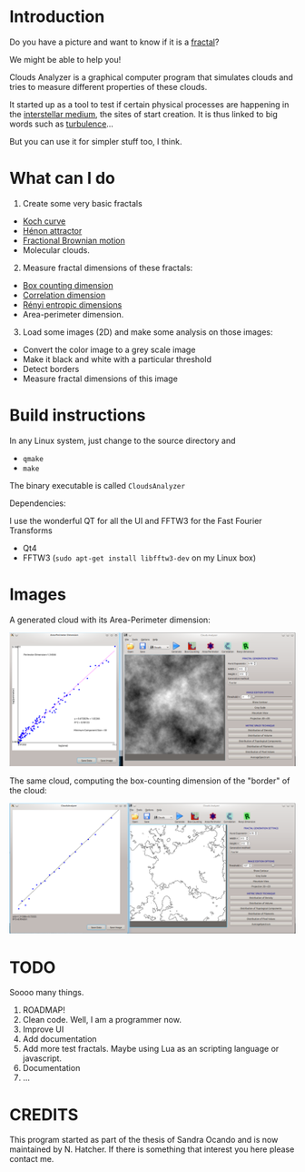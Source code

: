 Introduction
============

Do you have a picture and want to know if it is a [fractal](https://en.wikipedia.org/wiki/Fractal_dimension)?

We might be able to help you!

Clouds Analyzer is a graphical computer program that simulates clouds and tries to measure different properties of these clouds.

It started up as a tool to test if certain physical processes are happening in the [interstellar medium](https://en.wikipedia.org/wiki/Interstellar_medium), the sites of start creation. It is thus linked to big words such as [turbulence](https://en.wikipedia.org/wiki/Turbulence)...

But you can use it for simpler stuff too, I think.

What can I do
=============

1. Create some very basic fractals
  * [Koch curve](https://en.wikipedia.org/wiki/Koch_snowflake)
  * [Hénon attractor](https://en.wikipedia.org/wiki/H%C3%A9non_map)
  * [Fractional Brownian motion](https://en.wikipedia.org/wiki/Fractional_Brownian_motion)
  * Molecular clouds.

2. Measure fractal dimensions of these fractals:
  * [Box counting dimension](https://en.wikipedia.org/wiki/Minkowski%E2%80%93Bouligand_dimension)
  * [Correlation dimension](https://en.wikipedia.org/wiki/Correlation_dimension)
  * [Rényi entropic dimensions](https://en.wikipedia.org/wiki/R%C3%A9nyi_entropy)
  * Area-perimeter dimension.

3. Load some images (2D) and make some analysis on those images:
  * Convert the color image to a grey scale image
  * Make it black and white with a particular threshold
  * Detect borders
  * Measure fractal dimensions of this image


Build instructions
=================

In any Linux system, just change to the source directory and

* `qmake`
* `make`

The binary executable is called `CloudsAnalyzer`

Dependencies:

I use the wonderful QT for all the UI and FFTW3 for the Fast Fourier Transforms

* Qt4
* FFTW3 (`sudo apt-get install libfftw3-dev` on my Linux box)

Images
======
A generated cloud with its Area-Perimeter dimension:

![clouds](images/clouds.png)

The same cloud, computing the box-counting dimension of the "border" of the cloud:

![box counting](images/boxcounting.png)


TODO
====

Soooo many things.

1. ROADMAP!
2. Clean code. Well, I am a programmer now.
3. Improve UI
4. Add documentation
5. Add more test fractals. Maybe using Lua as an scripting language or javascript.
6. Documentation
7. ...

CREDITS
=======

This program started as part of the thesis of Sandra Ocando and is now maintained by N. Hatcher. If there is something that interest you here please contact me.
